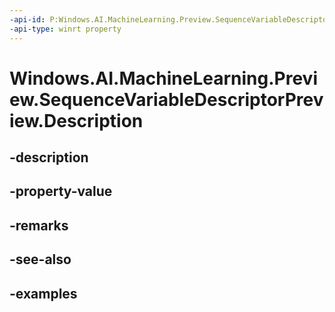```yaml
---
-api-id: P:Windows.AI.MachineLearning.Preview.SequenceVariableDescriptorPreview.Description
-api-type: winrt property
---
```


<!-- Property syntax.
public string Description { get; }
-->

# Windows.AI.MachineLearning.Preview.SequenceVariableDescriptorPreview.Description

## -description

## -property-value

## -remarks

## -see-also

## -examples

